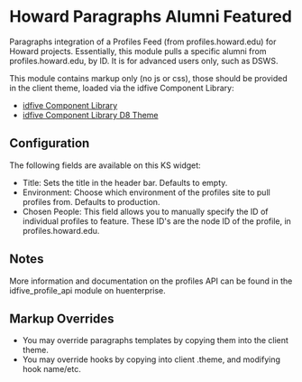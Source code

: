 # Howard Paragraphs Alumni Featured

Paragraphs integration of a Profiles Feed (from profiles.howard.edu) for Howard projects. Essentially, this module pulls a specific alumni from profiles.howard.edu, by ID. It is for advanced users only, such as DSWS.

This module contains markup only (no js or css), those should be provided in the client theme, loaded via the idfive Component Library:

- [idfive Component Library](https://bitbucket.org/idfivellc/idfive-component-library)
- [idfive Component Library D8 Theme](https://bitbucket.org/idfivellc/idfive-component-library-d8-theme)

## Configuration

The following fields are available on this KS widget:

- Title: Sets the title in the header bar. Defaults to empty.
- Environment: Choose which environment of the profiles site to pull profiles from. Defaults to production.
- Chosen People: This field allows you to manually specify the ID of individual profiles to feature. These ID's are the node ID of the profile, in profiles.howard.edu.

## Notes

More information and documentation on the profiles API can be found in the idfive_profile_api module on huenterprise.

## Markup Overrides

- You may override paragraphs templates by copying them into the client theme.
- You may override hooks by copying into client .theme, and modifying hook name/etc.
